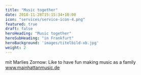 ```yaml
---
title: "Music together"
date: 2018-11-28T15:15:34+10:00
icon: "services/service-icon-4.png"
featured: true
draft: false
heroHeading: "Music together"
heroSubHeading: "in Frankfurt"
heroBackground: 'images/titelbild-xb.jpg'
weight: 2
---
```

mit Marlies Zornow: Like to have fun making music as a family www.mainhattanmusic.de

